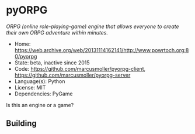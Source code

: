 # pyORPG

_ORPG (online role-playing-game) engine that allows everyone to create their own ORPG adventure within minutes._

- Home: https://web.archive.org/web/20131114162141/http://www.powrtoch.org:80/pyorpg
- State: beta, inactive since 2015
- Code: https://github.com/marcusmoller/pyorpg-client, https://github.com/marcusmoller/pyorpg-server
- Language(s): Python
- License: MIT
- Dependencies: PyGame

Is this an engine or a game?

## Building

